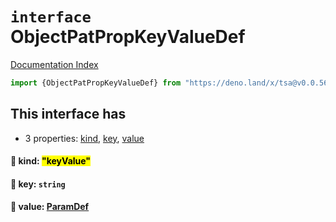 # `interface` ObjectPatPropKeyValueDef

[Documentation Index](../README.md)

```ts
import {ObjectPatPropKeyValueDef} from "https://deno.land/x/tsa@v0.0.56/mod.ts"
```

## This interface has

- 3 properties:
[kind](#-kind-keyvalue),
[key](#-key-string),
[value](#-value-paramdef)


#### 📄 kind: <mark>"keyValue"</mark>



#### 📄 key: `string`



#### 📄 value: [ParamDef](../type.ParamDef/README.md)



